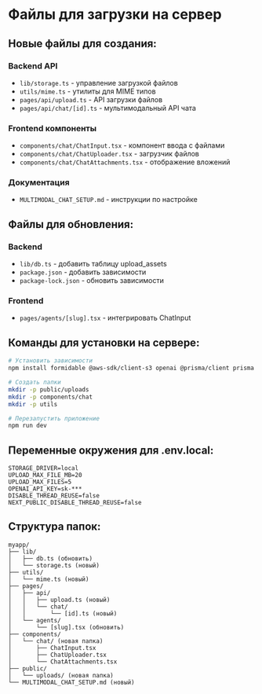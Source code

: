 # Файлы для загрузки на сервер

## Новые файлы для создания:

### Backend API
- `lib/storage.ts` - управление загрузкой файлов
- `utils/mime.ts` - утилиты для MIME типов
- `pages/api/upload.ts` - API загрузки файлов
- `pages/api/chat/[id].ts` - мультимодальный API чата

### Frontend компоненты
- `components/chat/ChatInput.tsx` - компонент ввода с файлами
- `components/chat/ChatUploader.tsx` - загрузчик файлов
- `components/chat/ChatAttachments.tsx` - отображение вложений

### Документация
- `MULTIMODAL_CHAT_SETUP.md` - инструкции по настройке

## Файлы для обновления:

### Backend
- `lib/db.ts` - добавить таблицу upload_assets
- `package.json` - добавить зависимости
- `package-lock.json` - обновить зависимости

### Frontend
- `pages/agents/[slug].tsx` - интегрировать ChatInput

## Команды для установки на сервере:

```bash
# Установить зависимости
npm install formidable @aws-sdk/client-s3 openai @prisma/client prisma

# Создать папки
mkdir -p public/uploads
mkdir -p components/chat
mkdir -p utils

# Перезапустить приложение
npm run dev
```

## Переменные окружения для .env.local:

```env
STORAGE_DRIVER=local
UPLOAD_MAX_FILE_MB=20
UPLOAD_MAX_FILES=5
OPENAI_API_KEY=sk-***
DISABLE_THREAD_REUSE=false
NEXT_PUBLIC_DISABLE_THREAD_REUSE=false
```

## Структура папок:

```
myapp/
├── lib/
│   ├── db.ts (обновить)
│   └── storage.ts (новый)
├── utils/
│   └── mime.ts (новый)
├── pages/
│   ├── api/
│   │   ├── upload.ts (новый)
│   │   └── chat/
│   │       └── [id].ts (новый)
│   └── agents/
│       └── [slug].tsx (обновить)
├── components/
│   └── chat/ (новая папка)
│       ├── ChatInput.tsx
│       ├── ChatUploader.tsx
│       └── ChatAttachments.tsx
├── public/
│   └── uploads/ (новая папка)
└── MULTIMODAL_CHAT_SETUP.md (новый)
```
